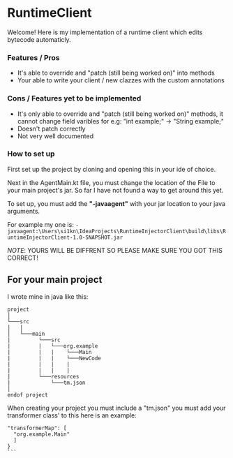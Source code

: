 # RuntimeClient

Welcome! Here is my implementation of a runtime client which edits bytecode automaticly.

### Features / Pros

- It's able to override and "patch (still being worked on)" into methods
- Your able to write your client / new clazzes with the custom annotations

### Cons / Features yet to be implemented

- It's only able to override and "patch (still being worked on)" methods, it cannot change field varibles for e.g: "int
  example;" -> "String example;"
- Doesn't patch correctly
- Not very well documented

### How to set up

First set up the project by cloning and opening this in your ide of choice.

Next in the AgentMain.kt file, you must change the location of the File to your main project's jar.
So far I have not found a way to get around this yet.

To set up, you must add the **"-javaagent"** with your jar location to your java arguments.

For example my one
is: ``-javaagent:\Users\si1kn\IdeaProjects\RuntimeInjectorClient\build\libs\RuntimeInjectorClient-1.0-SNAPSHOT.jar``

*NOTE*: YOURS WILL BE DIFFRENT SO PLEASE MAKE SURE YOU GOT THIS CORRECT!

## For your main project

I wrote mine in java like this:

```
project
│
└───src
│   │
│   └───main
|         └───src
|         |   └───org.example
|         |   |    └───Main
|         |   |    └───NewCode
|         |   |    |
|         |   |    |
|         └───resources
|             └───tm.json
│   
endof project
```

When creating your project you must include a "tm.json" you must add your transformer class' to this here is an example:

````{
"transformerMap": [
  "org.example.Main"
  ]
}
```